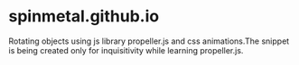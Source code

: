 # spinmetal.github.io
Rotating objects using js library propeller.js and css animations.The snippet is being created only for inquisitivity while learning propeller.js.
